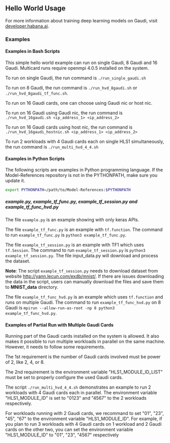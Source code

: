 ## Hello World Usage

For more information about training deep learning models on Gaudi, visit [developer.habana.ai](https://developer.habana.ai/resources/).

### Examples 

#### Examples in Bash Scripts

This simple hello world example can run on single Gaudi, 8 Gaudi and 16 Gaudi.
Multicard runs require openmpi 4.0.5 installed on the system.

To run on single Gaudi, the run command is `./run_single_gaudi.sh`

To run on 8 Gaudi, the run command is `./run_hvd_8gaudi.sh` or `./run_hvd_8gaudi_tf_func.sh`.

To run on 16 Gaudi cards, one can choose using Gaudi nic or host nic.

To run on 16 Gaudi using Gaudi nic, the run command is `./run_hvd_16gaudi.sh <ip_address_1> <ip_address_2>`

To run on 16 Gaudi cards using host nic, the run command is `./run_hvd_16gaudi_hostnic.sh <ip_address_1> <ip_address_2>`

To run 2 workloads with 4 Gaudi cards each on single HLS1 simultaneously, the run command is `./run_multi_hvd_4_4.sh`

#### Examples in Python Scripts

The following scripts are examples in Python programming language. 
If the Model-References repository is not in the PYTHONPATH, make sure you update it.
```bash
export PYTHONPATH=/path/to/Model-References:$PYTHONPATH
```

##### example.py, example\_tf\_func.py, example\_tf\_session.py and example\_tf\_func\_hvd.py

The file `example.py` is an example showing with only keras APIs.

The file `example_tf_func.py` is an example with `tf.function`. The command to run `example_tf_func.py` is `python3 example_tf_func.py`.

The file `example_tf_session.py` is an example with TF1 which uses `tf.Session`. The command to run `example_tf_session.py` is `python3 example_tf_session.py`. The file input_data.py will download and process the dataset.

**Note**: The script `example_tf_session.py` needs to download dataset from website http://yann.lecun.com/exdb/mnist/. If there are issues downloading the data in the script, users can manually download the files and save them to **MNIST_data** directory.

The file `example_tf_func_hvd.py` is an example which uses `tf.function` and runs on multiple Gaudi. The command to run `example_tf_func_hvd.py` on 8 Gaudi is `mpirun --allow-run-as-root -np 8 python3 example_tf_func_hvd.py`.


#### Examples of Partial Run with Multiple Gaudi Cards

Running part of the Gaudi cards installed on the system is allowed. It also makes it possible to run 
multiple workloads in parallel on the same machine. However, it needs to follow some requirements.

The 1st requirement is the number of Gaudi cards involved must be power of 2, like 2, 4, or 8.

The 2nd requirement is the environment variable "HLS1_MODULE_ID_LIST" must be set to properly configure the used Gaudi cards.

The script `./run_multi_hvd_4_4.sh` demonstrates an example to run 2 workloads with 4 
Gaudi cards each in parallel. The environment variable "HLS1_MODULE_ID" is set to "0123" and "4567" to the 2 workloads respectively.

For workloads running with 2 Gaudi cards, we recommand to set "01", "23", "45", "67" to the environment 
variable "HLS1_MODULE_ID". For example, if you plan to run 3 workloads with 4 Gaudi cards on 1 workload 
and 2 Gaudi cards on the other two, you can set the environment variable "HLS1_MODULE_ID" to "01", "23", "4567" respectively

